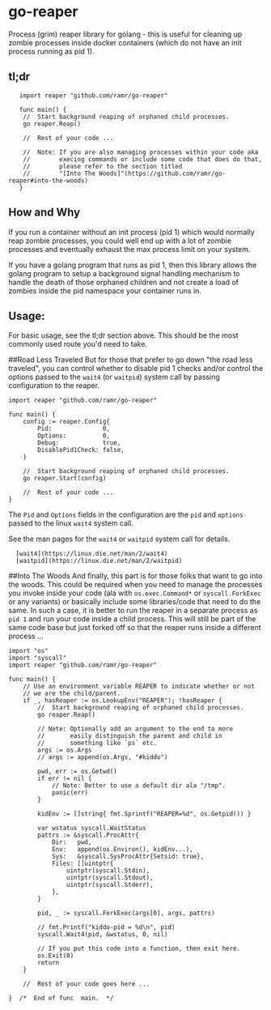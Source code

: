 # go-reaper
Process (grim) reaper library for golang - this is useful for cleaning up
zombie processes inside docker containers (which do not have an init
process running as pid 1).


tl;dr
-----

       import reaper "github.com/ramr/go-reaper"

       func main() {
		//  Start background reaping of orphaned child processes.
		go reaper.Reap()

		//  Rest of your code ...

        //  Note: If you are also managing processes within your code aka
        //        execing commands or include some code that does do that,
        //        please refer to the section titled
        //        "[Into The Woods]"(https://github.com/ramr/go-reaper#into-the-woods)
       }



How and Why
-----------
If you run a container without an init process (pid 1) which would
normally reap zombie processes, you could well end up with a lot of zombie
processes and eventually exhaust the max process limit on your system.

If you have a golang program that runs as pid 1, then this library allows
the golang program to setup a background signal handling mechanism to
handle the death of those orphaned children and not create a load of
zombies inside the pid namespace your container runs in.


Usage:
------
For basic usage, see the tl;dr section above. This should be the
most commonly used route you'd need to take.

##Road Less Traveled
But for those that prefer to go down "the road less traveled", you can
control whether to disable pid 1 checks and/or control the options passed to
the `wait4` (or `waitpid`) system call by passing configuration to the
reaper.


	import reaper "github.com/ramr/go-reaper"

	func main() {
		config := reaper.Config{
			Pid:              0,
			Options:          0,
			Debug:            true,
			DisablePid1Check: false,
		}

		//  Start background reaping of orphaned child processes.
		go reaper.Start(config)

		//  Rest of your code ...
	}


The `Pid` and `Options` fields in the configuration are the `pid` and
`options` passed to the linux `wait4` system call.


See the man pages for the `wait4` or `waitpid` system call for details.

      [wait4](https://linux.die.net/man/2/wait4)
      [waitpid](https://linux.die.net/man/2/waitpid)


##Into The Woods
And finally, this part is for those folks that want to go into the woods.
This could be required when you need to manage the processes you invoke inside
your code (ala with `os.exec.Command*` or `syscall.ForkExec` or any variants)
or basically include some libraries/code that need to do the same.
In such a case, it is better to run the reaper in a separate process as `pid 1`
and run your code inside a child process. This will still be part of the same
code base but just forked off so that the reaper runs inside a different
process ...


	import "os"
	import "syscall"
	import reaper "github.com/ramr/go-reaper"

	func main() {
		// Use an environment variable REAPER to indicate whether or not
		// we are the child/parent.
		if _, hasReaper := os.LookupEnv("REAPER"); !hasReaper {
			//  Start background reaping of orphaned child processes.
			go reaper.Reap()

			// Note: Optionally add an argument to the end to more
			//       easily distinguish the parent and child in
			//       something like `ps` etc.
			args := os.Args
			// args := append(os.Args, "#kiddo")

			pwd, err := os.Getwd()
			if err != nil {
				// Note: Better to use a default dir ala "/tmp".
				panic(err)
			}

			kidEnv := []string{ fmt.Sprintf("REAPER=%d", os.Getpid()) }

			var wstatus syscall.WaitStatus
			pattrs := &syscall.ProcAttr{
				Dir:   pwd,
				Env:   append(os.Environ(), kidEnv...),
				Sys:   &syscall.SysProcAttr{Setsid: true},
				Files: []uintptr{
					uintptr(syscall.Stdin),
					uintptr(syscall.Stdout),
					uintptr(syscall.Stderr),
				},
			}

			pid, _ := syscall.ForkExec(args[0], args, pattrs)

			// fmt.Printf("kiddo-pid = %d\n", pid)
			syscall.Wait4(pid, &wstatus, 0, nil)

			// If you put this code into a function, then exit here.
			os.Exit(0)
			return
		}

		//  Rest of your code goes here ...

	}  /*  End of func  main.  */

